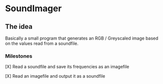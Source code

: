 # SoundImager

## The idea
Basically a small program that generates an RGB / Greyscaled image based on the values read from a soundfile.

### Milestones
[X] Read a soundfile and save its frequencies as an imagefile

[X] Read an imagefile and output it as a soundfile

